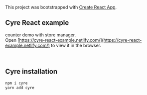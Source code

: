 This project was bootstrapped with [Create React App](https://github.com/facebook/create-react-app).



## Cyre React example

counter demo with store manager.<br>
Open [https://cyre-react-example.netlify.com/](https://cyre-react-example.netlify.com/) to view it in the browser.<br><br><br>


## Cyre installation


```sh
npm i cyre
yarn add cyre
```
